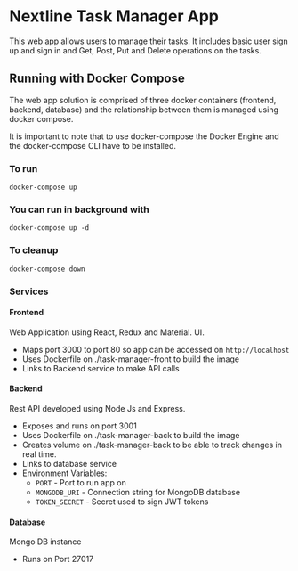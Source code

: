 # Nextline Task Manager App

This web app allows users to manage their tasks. It includes basic user sign up and sign in and Get, Post, Put and Delete operations on the tasks.

## Running with Docker Compose

The web app solution is comprised of three docker containers (frontend, backend, database) and the relationship between them is managed using docker compose.

It is important to note that to use docker-compose the Docker Engine and the docker-compose CLI have to be installed.

### To run
`docker-compose up`
### You can run in background with
`docker-compose up -d`
### To cleanup
`docker-compose down`

### Services

#### Frontend
Web Application using React, Redux and Material. UI.
- Maps port 3000 to port 80 so app can be accessed on `http://localhost`
- Uses Dockerfile on ./task-manager-front to build the image
- Links to Backend service to make API calls

#### Backend
Rest API developed using Node Js and Express.
- Exposes and runs on port 3001
- Uses Dockerfile on ./task-manager-back to build the image
- Creates volume on ./task-manager-back to be able to track changes in real time.
- Links to database service
- Environment Variables:
  - `PORT` - Port to run app on
  - `MONGODB_URI` - Connection string for MongoDB database
  - `TOKEN_SECRET` - Secret used to sign JWT tokens

#### Database
Mongo DB instance
- Runs on Port 27017

